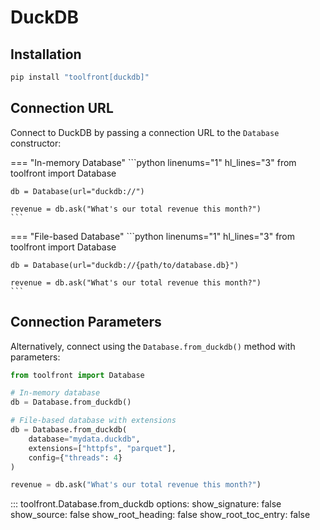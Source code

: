 # DuckDB

## Installation

```bash
pip install "toolfront[duckdb]"
```

## Connection URL

Connect to DuckDB by passing a connection URL to the `Database` constructor:

=== "In-memory Database"
    ```python linenums="1" hl_lines="3"
    from toolfront import Database

    db = Database(url="duckdb://")

    revenue = db.ask("What's our total revenue this month?")
    ```

=== "File-based Database"
    ```python linenums="1" hl_lines="3"
    from toolfront import Database

    db = Database(url="duckdb://{path/to/database.db}")

    revenue = db.ask("What's our total revenue this month?")
    ```

## Connection Parameters

Alternatively, connect using the `Database.from_duckdb()` method with parameters:

```python linenums="1"
from toolfront import Database

# In-memory database
db = Database.from_duckdb()

# File-based database with extensions
db = Database.from_duckdb(
    database="mydata.duckdb",
    extensions=["httpfs", "parquet"],
    config={"threads": 4}
)

revenue = db.ask("What's our total revenue this month?")
```

::: toolfront.Database.from_duckdb
    options:
      show_signature: false
      show_source: false
      show_root_heading: false
      show_root_toc_entry: false